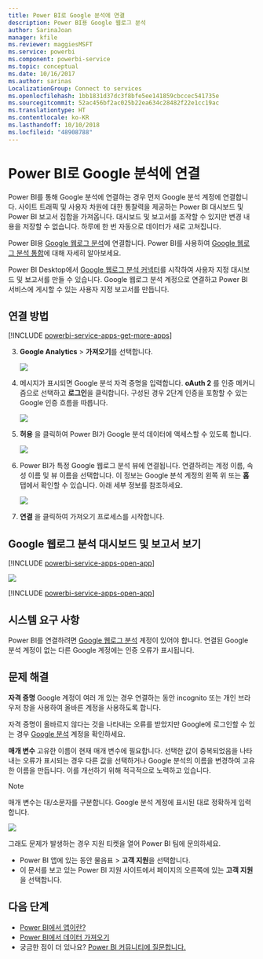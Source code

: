 ```yaml
---
title: Power BI로 Google 분석에 연결
description: Power BI용 Google 웹로그 분석
author: SarinaJoan
manager: kfile
ms.reviewer: maggiesMSFT
ms.service: powerbi
ms.component: powerbi-service
ms.topic: conceptual
ms.date: 10/16/2017
ms.author: sarinas
LocalizationGroup: Connect to services
ms.openlocfilehash: 1bb1831d37dc3f8bfe5ee141859cbccec541735e
ms.sourcegitcommit: 52ac456bf2ac025b22ea634c28482f22e1cc19ac
ms.translationtype: HT
ms.contentlocale: ko-KR
ms.lasthandoff: 10/10/2018
ms.locfileid: "48908788"
---
```

# <a name="connect-to-google-analytics-with-power-bi"></a>Power BI로 Google 분석에 연결
Power BI를 통해 Google 분석에 연결하는 경우 먼저 Google 분석 계정에 연결합니다. 사이트 트래픽 및 사용자 차원에 대한 통찰력을 제공하는 Power BI 대시보드 및 Power BI 보고서 집합을 가져옵니다. 대시보드 및 보고서를 조작할 수 있지만 변경 내용을 저장할 수 없습니다. 하루에 한 번 자동으로 데이터가 새로 고쳐집니다.

Power BI용 [Google 웹로그 분석](https://app.powerbi.com/getdata/services/google-analytics)에 연결합니다. Power BI를 사용하여 [Google 웹로그 분석 통합](https://powerbi.microsoft.com/integrations/google-analytics)에 대해 자세히 알아보세요.

Power BI Desktop에서 [Google 웹로그 분석 커넥터](service-google-analytics-connector.md)를 시작하여 사용자 지정 대시보드 및 보고서를 만들 수 있습니다. Google 웹로그 분석 계정으로 연결하고 Power BI 서비스에 게시할 수 있는 사용자 지정 보고서를 만듭니다.

## <a name="how-to-connect"></a>연결 방법
[!INCLUDE [powerbi-service-apps-get-more-apps](./includes/powerbi-service-apps-get-more-apps.md)]

3. **Google Analytics** \> **가져오기**를 선택합니다.
   
   ![](media/service-connect-to-google-analytics/ga.png)
4. 메시지가 표시되면 Google 분석 자격 증명을 입력합니다. **oAuth 2** 를 인증 메커니즘으로 선택하고 **로그인**을 클릭합니다. 구성된 경우 2단계 인증을 포함할 수 있는 Google 인증 흐름을 따릅니다.
   
   ![](media/service-connect-to-google-analytics/creds.png)
5. **허용** 을 클릭하여 Power BI가 Google 분석 데이터에 액세스할 수 있도록 합니다.
   
   ![](media/service-connect-to-google-analytics/googleanalytics.png)
6. Power BI가 특정 Google 웹로그 분석 뷰에 연결됩니다. 연결하려는 계정 이름, 속성 이름 및 뷰 이름을 선택합니다. 이 정보는 Google 분석 계정의 왼쪽 위 또는 **홈** 탭에서 확인할 수 있습니다. 아래 세부 정보를 참조하세요. 
   
   ![](media/service-connect-to-google-analytics/params2.png)
5. **연결** 을 클릭하여 가져오기 프로세스를 시작합니다. 

## <a name="view-the-google-analytics-dashboard-and-reports"></a>Google 웹로그 분석 대시보드 및 보고서 보기
[!INCLUDE [powerbi-service-apps-open-app](./includes/powerbi-service-apps-open-app.md)]

   ![](media/service-connect-to-google-analytics/googleanalytics2.png)

[!INCLUDE [powerbi-service-apps-open-app](./includes/powerbi-service-apps-what-now.md)]

## <a name="system-requirements"></a>시스템 요구 사항
Power BI를 연결하려면 [Google 웹로그 분석](https://www.google.com/analytics/) 계정이 있어야 합니다. 연결된 Google 분석 계정이 없는 다른 Google 계정에는 인증 오류가 표시됩니다.

## <a name="troubleshooting"></a>문제 해결
**자격 증명** Google 계정이 여러 개 있는 경우 연결하는 동안 incognito 또는 개인 브라우저 창을 사용하여 올바른 계정을 사용하도록 합니다.

자격 증명이 올바르지 않다는 것을 나타내는 오류를 받았지만 Google에 로그인할 수 있는 경우 [Google 분석](https://www.google.com/analytics/) 계정을 확인하세요.

**매개 변수** 고유한 이름이 현재 매개 변수에 필요합니다. 선택한 값이 중복되었음을 나타내는 오류가 표시되는 경우 다른 값을 선택하거나 Google 분석의 이름을 변경하여 고유한 이름을 만듭니다. 이를 개선하기 위해 적극적으로 노력하고 있습니다.

>[!NOTE]
>매개 변수는 대/소문자를 구분합니다. Google 분석 계정에 표시된 대로 정확하게 입력합니다.

![](media/service-connect-to-google-analytics/pbi_googleanalytics1.png)

그래도 문제가 발생하는 경우 지원 티켓을 열어 Power BI 팀에 문의하세요.

* Power BI 앱에 있는 동안 물음표 \> **고객 지원**을 선택합니다.
* 이 문서를 보고 있는 Power BI 지원 사이트에서 페이지의 오른쪽에 있는 **고객 지원** 을 선택합니다.

## <a name="next-steps"></a>다음 단계
* [Power BI에서 앱이란?](service-create-distribute-apps.md)
* [Power BI에서 데이터 가져오기](service-get-data.md)
* 궁금한 점이 더 있나요? [Power BI 커뮤니티에 질문합니다.](http://community.powerbi.com/)

